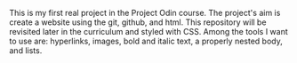 This is my first real project in the Project Odin course. The project's aim is create a website using the git, github, and html. This repository will be revisited later in the curriculum and styled with CSS. Among the tools I want to use are: hyperlinks, images, bold and italic text, a properly nested body, and lists.